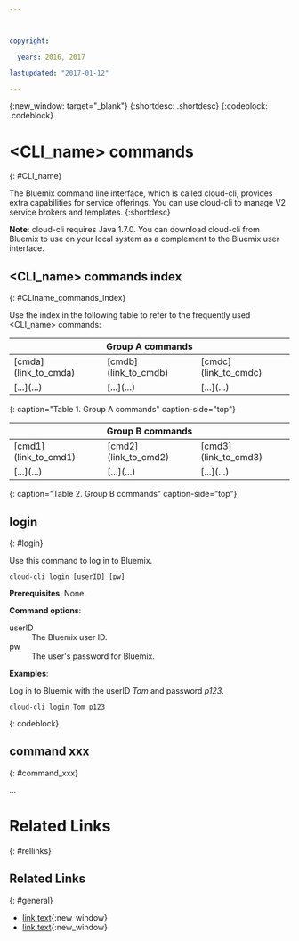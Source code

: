 ```yaml
---



copyright:

  years: 2016, 2017

lastupdated: "2017-01-12"

---
```



{:new_window: target="_blank"}
{:shortdesc: .shortdesc}
{:codeblock: .codeblock}



<!-- This template is for introducing a command line interface(cli). It is a conceptual template intended to document productive use of the cli. It is not intended for task information.  -->

<!-- The name of this file should remain index.md.
Please delete out content examples and coding that you are not using for your service. -->


# <CLI_name> commands
<!-- Insert your CLI name into topic title above. -->
<!-- The navigation title should be just <CLI_name>. -->
{: #CLI_name}
<!-- Provide an appropriate ID above -->


<!-- Short description: REQUIRED
The short description section should include one to two sentences describing why a developer would want to use this cli. This should be conversational style. For search engine optimization, include cli name. Keep the {: shortdesc} after the first paragraph so that the framework renders it properly.

Example: -->

The Bluemix command line interface, which is called cloud-cli, provides extra capabilities for service offerings. You can use cloud-cli to manage V2 service brokers and templates.
{:shortdesc}


<!-- Prerequisites/Authorization/Environment: OPTIONAL
The section should lists all the prerequisites/authorization/environment that are required to use the cli commands. Or give a brief introduction to the prerequisites/authorization/environment that the cli commands might use. Use **Note** to call out this section.
Examples: -->

**Note**: cloud-cli requires Java 1.7.0. You can download cloud-cli from Bluemix to use on your local system as a complement to the Bluemix user interface.


<!-- Commands index: REQUIRED
Use a table to list out all the commands so that commands information is easy to scan and locate. Add a link to the anchor of each command.
Use "<CLI_name> commands index" as section title.
If there are a great many commands, to make it easy to retrieve specific commands, you can add several index tables. Group the commands by functions or other similar characteristics, and then make one group a table.
  - Arrange the commands in alphabetical order,across columns, then rows.
  - To look neat and clean, include no more than 5 columns for a table.
Example: -->


## <CLI_name> commands index
{: #CLIname_commands_index}

Use the index in the following table to refer to the frequently used <CLI_name> commands:

<table summary="Alphabetically ordered commands that belong to group A and each command has a link that brings you to more info for the command">
 <thead>
 <th colspan="3">Group A commands</th>
 </thead>
 <tbody>
 <tr>
 <td>[cmda](link_to_cmda)</td>
 <td>[cmdb](link_to_cmdb)</td>
 <td>[cmdc](link_to_cmdc)</td>
 </tr>
 <tr>
 <td>[...](...)</td>
 <td>[...](...)</td>
 <td>[...](...)</td>
 </tr>
  </tbody>
 </table>
{: caption="Table 1. Group A commands" caption-side="top"}


<table summary="Alphabetically ordered commands that belong to group B and each command has a link that brings you to more info for the command">
 <thead>
 <th colspan="3">Group B commands</th>
 </thead>
 <tbody>
 <tr>
 <td>[cmd1](link_to_cmd1)</td>
 <td>[cmd2](link_to_cmd2)</td>
 <td>[cmd3](link_to_cmd3)</td>
 </tr>
 <tr>
 <td>[...](...)</td>
 <td>[...](...)</td>
 <td>[...](...)</td>
 </tr>
 </tbody>
 </table>
{: caption="Table 2. Group B commands" caption-side="top"}

<!-- Command entries: REQUIRED
Directly use the command as title.  Add an anchor ID, for example, {: #login}, for each command entry, so that you can link to the command entry from the index table.
Include a sentence to briefly introduce the command. Such as what does this command do.
The following items are OPTIONAL. Include as many items as needed.

Command syntax: Add the command syntax by using three backticks ahead of and after the syntax (```).

Command prerequisites/authorization/environment: Prerequisites/authorization/environment that are required to use this command. Use the <strong></strong> html markup to highlight the word prerequisites/authorization/environment.

Command Options: Use the <strong></strong> html markup to highlight the word "Command options".
                 Use a definition list to introduce the options. Make one option one list item.

Examples: Use the <strong></strong> html markup to highlight the word "Examples".
          - Include one sentence to describe each example.
		  - Add the example by using three backticks ahead of and after the example (```)
		  - For copyable code snippet, multi-line, include {: codeblock} following the last set of backticks. A copy button will display in framework in output.
		  - For non-copyable output snippet, include {: screen} following the last set of backticks.
                  - For copyable command, single line, include {: codeblock} following the last set of backticks. When displayed, it will show "$" at the beginning of the command example and a copy button, but the copy button will include                     just the command example.

Example: -->

## login
{: #login}

Use this command to log in to Bluemix.

```
cloud-cli login [userID] [pw]
```

<strong>Prerequisites</strong>: None.

<strong>Command options</strong>:

   <dl>
   <dt>userID</dt>
   <dd>The Bluemix user ID.</dd>
   <dt>pw</dt>
   <dd>The user's password for Bluemix.</dd>
    </dl>

<strong>Examples</strong>:

Log in to Bluemix with the userID *Tom* and password *p123*.
```
cloud-cli login Tom p123
```
{: codeblock}




## command xxx
{: #command_xxx}

...


<!-- Related links section: REQUIRED.
Related links display in the upper right of the getting started page.
Ensure that you retain the lowercase anchor IDs (eg. {: #rellinks}) as shown in this template. These are used as IDs during transform and the doc framework keys off the IDs for display.
The headings coded here are not actually used. The doc framework provides the correct headings.
Also ensure that the related links stay in position at the end of this file or the doc framework will not display them properly.
Use {:new_window} for external links to open a new window. And, use ![External link icon](../icons/launch-glyph.svg) at the end of the link text to include the external link icon.-->
<!-- Please delete all comments within the related links section to avoid breaking the build. Thanks. -->

# Related Links
{: #rellinks}

## Related Links
{: #general}

<!-- Include a link to download your command line tool, and the link to your full product documentation, pricing sheet, IBM Bluemix prerequisites -->


* [link text](URL){:new_window}
* [link text](URL){:new_window}
